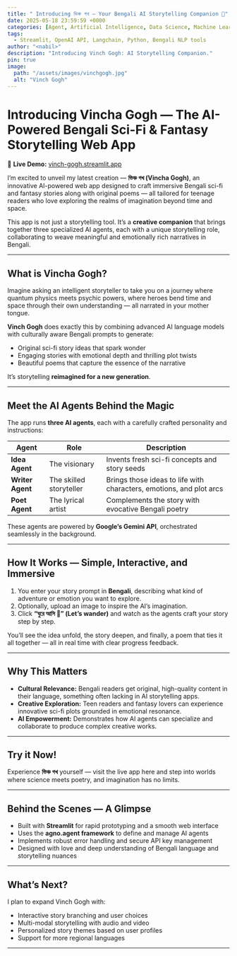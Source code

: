 ```yaml
---
title: " Introducing ভিঞ্চ গখ — Your Bengali AI Storytelling Companion 🚀"
date: 2025-05-18 23:59:59 +0000
categories: [Agent, Artificial Intelligence, Data Science, Machine Learning, Python, Open Source]
tags:
  - Streamlit, OpenAI API, Langchain, Python, Bengali NLP tools
author: "<nabil>"
description: "Introducing Vinch Gogh: AI Storytelling Companion."
pin: true
image:
  path: "/assets/images/vinchgogh.jpg"
  alt: "Vinch Gogh"
---
```



# Introducing Vincha Gogh — The AI-Powered Bengali Sci-Fi & Fantasy Storytelling Web App


🔗 **Live Demo:** [vinch-gogh.streamlit.app](https://vinch-gogh.streamlit.app/)

I’m excited to unveil my latest creation — **ভিঞ্চ গখ (Vincha Gogh)**, an innovative AI-powered web app designed to craft immersive Bengali sci-fi and fantasy stories along with original poems — all tailored for teenage readers who love exploring the realms of imagination beyond time and space.

This app is not just a storytelling tool. It’s a **creative companion** that brings together three specialized AI agents, each with a unique storytelling role, collaborating to weave meaningful and emotionally rich narratives in Bengali.

---

## What is Vincha Gogh?

Imagine asking an intelligent storyteller to take you on a journey where quantum physics meets psychic powers, where heroes bend time and space through their own understanding — all narrated in your mother tongue.

**Vinch Gogh** does exactly this by combining advanced AI language models with culturally aware Bengali prompts to generate:

- Original sci-fi story ideas that spark wonder  
- Engaging stories with emotional depth and thrilling plot twists  
- Beautiful poems that capture the essence of the narrative  

It’s storytelling **reimagined for a new generation**.

---

## Meet the AI Agents Behind the Magic

The app runs **three AI agents**, each with a carefully crafted personality and instructions:

| Agent         | Role                                                | Description                                           |
|---------------|-----------------------------------------------------|-------------------------------------------------------|
| **Idea Agent**  | The visionary                                       | Invents fresh sci-fi concepts and story seeds          |
| **Writer Agent**| The skilled storyteller                             | Brings those ideas to life with characters, emotions, and plot arcs |
| **Poet Agent**  | The lyrical artist                                  | Complements the story with evocative Bengali poetry    |

These agents are powered by **Google’s Gemini API**, orchestrated seamlessly in the background.

---

## How It Works — Simple, Interactive, and Immersive

1. You enter your story prompt in **Bengali**, describing what kind of adventure or emotion you want to explore.  
2. Optionally, upload an image to inspire the AI’s imagination.  
3. Click **“ঘুরে আসি 💝” (Let’s wander)** and watch as the agents craft your story step by step.

You’ll see the idea unfold, the story deepen, and finally, a poem that ties it all together — all in real time with clear progress feedback.

---

## Why This Matters

- **Cultural Relevance:** Bengali readers get original, high-quality content in their language, something often lacking in AI storytelling apps.  
- **Creative Exploration:** Teen readers and fantasy lovers can experience innovative sci-fi plots grounded in emotional resonance.  
- **AI Empowerment:** Demonstrates how AI agents can specialize and collaborate to produce complex creative works.

---

## Try it Now!

Experience **ভিঞ্চ গখ** yourself — visit the live app here and step into worlds where science meets poetry, and imagination has no limits.

---

## Behind the Scenes — A Glimpse

- Built with **Streamlit** for rapid prototyping and a smooth web interface  
- Uses the **agno.agent framework** to define and manage AI agents  
- Implements robust error handling and secure API key management  
- Designed with love and deep understanding of Bengali language and storytelling nuances

---

## What’s Next?

I plan to expand Vinch Gogh with:

- Interactive story branching and user choices  
- Multi-modal storytelling with audio and video  
- Personalized story themes based on user profiles  
- Support for more regional languages  

---
